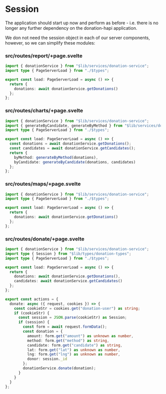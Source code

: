 # Session

The application should start up now and perform as before - i.e. there is no longer any further dependency on the donation-hapi application.

We don not need the session object in each of our server components, however, so we can simplify these modules:

### src/routes/report/+page.svelte

~~~typescript
import { donationService } from "$lib/services/donation-service";
import type { PageServerLoad } from "./$types";

export const load: PageServerLoad = async () => {
  return {
    donations: await donationService.getDonations()
  };
};
~~~

### src/routes/charts/+page.svelte

~~~typescript
import { donationService } from "$lib/services/donation-service";
import { generateByCandidate, generateByMethod } from "$lib/services/donation-utils";
import type { PageServerLoad } from "./$types";

export const load: PageServerLoad = async () => {
  const donations = await donationService.getDonations();
  const candidates = await donationService.getCandidates();
  return {
    byMethod: generateByMethod(donations),
    byCandidate: generateByCandidate(donations, candidates)
  };
};
~~~

### src/routes/maps/+page.svelte

~~~typescript
import { donationService } from "$lib/services/donation-service";
import type { PageServerLoad } from "./$types";

export const load: PageServerLoad = async () => {
  return {
    donations: await donationService.getDonations()
  };
};
~~~

### src/routes/donate/+page.svelte

~~~typescript
import { donationService } from "$lib/services/donation-service";
import type { Session } from "$lib/types/donation-types";
import type { PageServerLoad } from "./$types";

export const load: PageServerLoad = async () => {
  return {
    donations: await donationService.getDonations(),
    candidates: await donationService.getCandidates()
  };
};

export const actions = {
  donate: async ({ request, cookies }) => {
    const cookieStr = cookies.get("donation-user") as string;
    if (cookieStr) {
      const session = JSON.parse(cookieStr) as Session;
      if (session) {
        const form = await request.formData();
        const donation = {
          amount: form.get("amount") as unknown as number,
          method: form.get("method") as string,
          candidate: form.get("candidate") as string,
          lat: form.get("lat") as unknown as number,
          lng: form.get("lng") as unknown as number,
          donor: session._id
        };
        donationService.donate(donation);
      }
    }
  }
};
~~~

